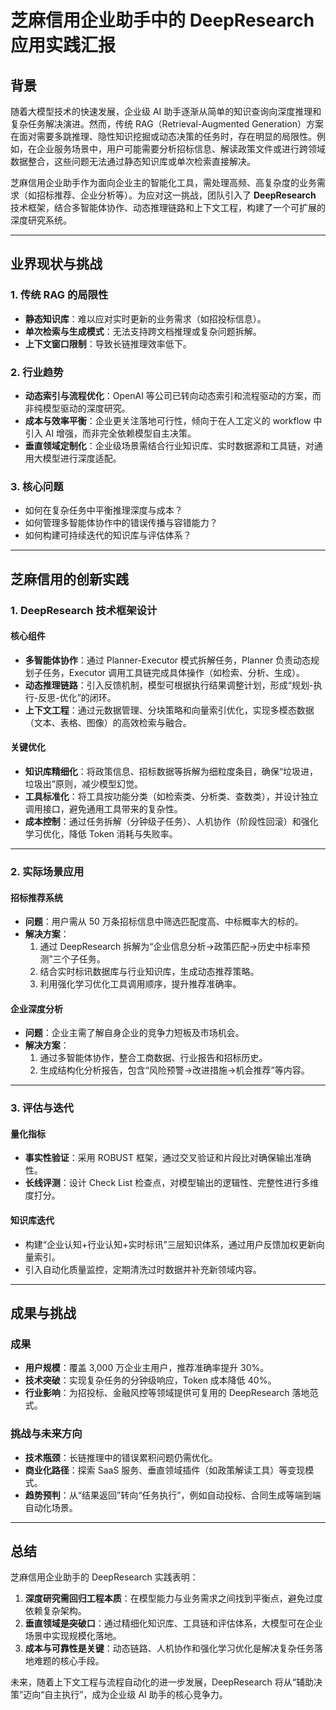 # 芝麻信用企业助手中的 DeepResearch 应用实践汇报

## **背景**  
随着大模型技术的快速发展，企业级 AI 助手逐渐从简单的知识查询向深度推理和复杂任务解决演进。然而，传统 RAG（Retrieval-Augmented Generation）方案在面对需要多跳推理、隐性知识挖掘或动态决策的任务时，存在明显的局限性。例如，在企业服务场景中，用户可能需要分析招标信息、解读政策文件或进行跨领域数据整合，这些问题无法通过静态知识库或单次检索直接解决。

芝麻信用企业助手作为面向企业主的智能化工具，需处理高频、高复杂度的业务需求（如招标推荐、企业分析等）。为应对这一挑战，团队引入了 **DeepResearch** 技术框架，结合多智能体协作、动态推理链路和上下文工程，构建了一个可扩展的深度研究系统。

---

## **业界现状与挑战**  

### 1. **传统 RAG 的局限性**  
- **静态知识库**：难以应对实时更新的业务需求（如招投标信息）。  
- **单次检索与生成模式**：无法支持跨文档推理或复杂问题拆解。  
- **上下文窗口限制**：导致长链推理效率低下。  

### 2. **行业趋势**  
- **动态索引与流程优化**：OpenAI 等公司已转向动态索引和流程驱动的方案，而非纯模型驱动的深度研究。  
- **成本与效率平衡**：企业更关注落地可行性，倾向于在人工定义的 workflow 中引入 AI 增强，而非完全依赖模型自主决策。  
- **垂直领域定制化**：企业级场景需结合行业知识库、实时数据源和工具链，对通用大模型进行深度适配。  

### 3. **核心问题**  
- 如何在复杂任务中平衡推理深度与成本？  
- 如何管理多智能体协作中的错误传播与容错能力？  
- 如何构建可持续迭代的知识库与评估体系？

---

## **芝麻信用的创新实践**  

### **1. DeepResearch 技术框架设计**  

#### **核心组件**  
- **多智能体协作**：通过 Planner-Executor 模式拆解任务，Planner 负责动态规划子任务，Executor 调用工具链完成具体操作（如检索、分析、生成）。  
- **动态推理链路**：引入反馈机制，模型可根据执行结果调整计划，形成“规划-执行-反思-优化”的闭环。  
- **上下文工程**：通过元数据管理、分块策略和向量索引优化，实现多模态数据（文本、表格、图像）的高效检索与融合。  

#### **关键优化**  
- **知识库精细化**：将政策信息、招标数据等拆解为细粒度条目，确保“垃圾进，垃圾出”原则，减少模型幻觉。  
- **工具标准化**：将工具按功能分类（如检索类、分析类、查数类），并设计独立调用接口，避免通用工具带来的复杂性。  
- **成本控制**：通过任务拆解（分钟级子任务）、人机协作（阶段性回滚）和强化学习优化，降低 Token 消耗与失败率。  

---

### **2. 实际场景应用**  

#### **招标推荐系统**  
- **问题**：用户需从 50 万条招标信息中筛选匹配度高、中标概率大的标的。  
- **解决方案**：  
  1. 通过 DeepResearch 拆解为“企业信息分析→政策匹配→历史中标率预测”三个子任务。  
  2. 结合实时标讯数据库与行业知识库，生成动态推荐策略。  
  3. 利用强化学习优化工具调用顺序，提升推荐准确率。  

#### **企业深度分析**  
- **问题**：企业主需了解自身企业的竞争力短板及市场机会。  
- **解决方案**：  
  1. 通过多智能体协作，整合工商数据、行业报告和招标历史。  
  2. 生成结构化分析报告，包含“风险预警→改进措施→机会推荐”等内容。  

---

### **3. 评估与迭代**  

#### **量化指标**  
- **事实性验证**：采用 ROBUST 框架，通过交叉验证和片段比对确保输出准确性。  
- **长线评测**：设计 Check List 检查点，对模型输出的逻辑性、完整性进行多维度打分。  

#### **知识库迭代**  
- 构建“企业认知+行业认知+实时标讯”三层知识体系，通过用户反馈加权更新向量索引。  
- 引入自动化质量监控，定期清洗过时数据并补充新领域内容。  

---

## **成果与挑战**  

### **成果**  
- **用户规模**：覆盖 3,000 万企业主用户，推荐准确率提升 30%。  
- **技术突破**：实现复杂任务的分钟级响应，Token 成本降低 40%。  
- **行业影响**：为招投标、金融风控等领域提供可复用的 DeepResearch 落地范式。  

### **挑战与未来方向**  
- **技术瓶颈**：长链推理中的错误累积问题仍需优化。  
- **商业化路径**：探索 SaaS 服务、垂直领域插件（如政策解读工具）等变现模式。  
- **趋势预判**：从“结果返回”转向“任务执行”，例如自动投标、合同生成等端到端自动化场景。  

---

## **总结**  
芝麻信用企业助手的 DeepResearch 实践表明：  
1. **深度研究需回归工程本质**：在模型能力与业务需求之间找到平衡点，避免过度依赖复杂架构。  
2. **垂直领域是突破口**：通过精细化知识库、工具链和评估体系，大模型可在企业场景中实现规模化落地。  
3. **成本与可靠性是关键**：动态链路、人机协作和强化学习优化是解决复杂任务落地难题的核心手段。  

未来，随着上下文工程与流程自动化的进一步发展，DeepResearch 将从“辅助决策”迈向“自主执行”，成为企业级 AI 助手的核心竞争力。
